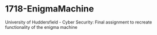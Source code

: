 # 1718-EnigmaMachine
University of Huddersfield - Cyber Security: Final assignment to recreate functionality of the enigma machine
